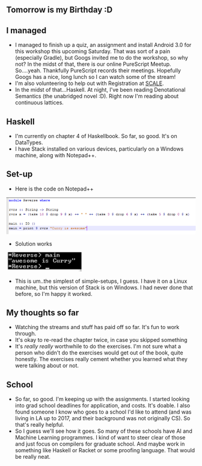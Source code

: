 ## Tomorrow is my Birthday :D

## I managed
- I managed to finish up a quiz, an assignment and install Android 3.0 for this workshop this upcoming Saturday.
  That was sort of a pain (especially Gradle), but Googs invited me to do the workshop, so why not?
  In the midst of that, there is our online PureScript Meetup. So....yeah. Thankfully PureScript
  records their meetings. Hopefully Googs has a nice, long lunch so I can watch some of the stream!
- I'm also volunteering to help out with Registration at [SCALE](https://www.socallinuxexpo.org/scale/16x).
- In the midst of that...Haskell. At night, I've been reading Denotational Semantics (the unabridged novel :D).
  Right now I'm reading about continuous lattices. 

## Haskell
- I'm currently on chapter 4 of Haskellbook. So far, so good. It's on DataTypes. 
- I have Stack installed on various devices, particularly on a Windows machine, along with Notepad++. 
  
## Set-up
- Here is the code on Notepad++

<img src="/images/hasky/has_002.png" width="700">

- Solution works

<img src="/images/hasky/has_001.png" width="200">

- This is um..the simplest of simple-setups, I guess. I have it on a Linux machine, but this version of 
  Stack is on Windows. I had never done that before, so I'm happy it worked. 

## My thoughts so far
- Watching the streams and stuff has paid off so far. It's fun to work through.
- It's okay to re-read the chapter twice, in case you skipped something
- It's *really* *really* worthwhile to do the exercises. I'm not sure what a person who didn't
  do the exercises would get out of the book, quite honestly. The exercises really cement whether you learned 
  what they were talking about or not.
  
## School
- So far, so good. I'm keeping up with the assignments. I started looking into grad school deadlines for application,
  and costs. It's doable. I also found someone I know who goes to a school I'd like to attend (and was living in LA
  up to 2017, and their background was not originally CS). So that's really helpful. 
- So I guess we'll see how it goes. So many of these schools have AI and Machine Learning programmes. I kind of want 
  to steer clear of those and just focus on compilers for graduate school. And maybe work in something like Haskell or
  Racket or some proofing language. That would be really neat. 
  

